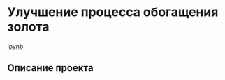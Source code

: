 # Улучшение процесса обогащения золота

[ipynb](https://github.com/yaroslav-korobkov/Portfolio/blob/main/Gold_Recovery/gold_recovery.ipynb)

## Описание проекта
